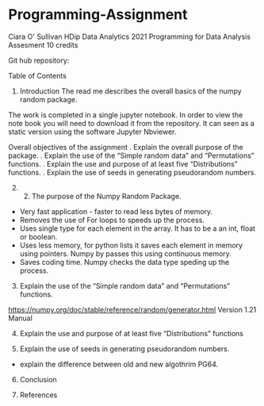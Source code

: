 # Programming-Assignment
Ciara O' Sullivan
HDip Data Analytics 2021 Programming for Data Analysis Assesment 10 credits


Git hub repository: 

Table of Contents

1. Introduction
The read me describes the overall basics of the numpy random package. 

The work is completed in a single jupyter notebook. In order to view the note book you will need to download it from the repository. It can seen as a static version using the software Jupyter Nbviewer.

Overall objectives of the assignment 
. Explain the overall purpose of the package.
. Explain the use of the “Simple random data” and “Permutations” functions.
. Explain the use and purpose of at least five “Distributions” functions.
. Explain the use of seeds in generating pseudorandom numbers.


2. 2.	The purpose of the Numpy Random Package.
-	Very fast application - faster to read less bytes of memory.
-	Removes the use of For loops to speeds up the process.
-	Uses single type for each element in the array. It has to be a an int, float or boolean.
-	Uses less memory, for python lists it saves each element in memory using pointers. Numpy by passes this using continuous memory.
-	Saves coding time. Numpy checks the data type speding up the process.  


3. Explain the use of the “Simple random data” and “Permutations” functions.

https://numpy.org/doc/stable/reference/random/generator.html Version 1.21 Manual

4. Explain the use and purpose of at least five “Distributions” functions

5. Explain the use of seeds in generating pseudorandom numbers.
 - explain the difference between old and new algothrim PG64. 
 
6. Conclusion

7. References